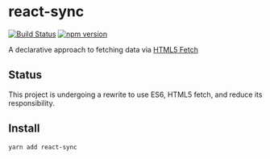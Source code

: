 # react-sync
[![Build Status](https://travis-ci.org/moodysalem/react-sync.svg)](https://travis-ci.org/moodysalem/react-sync)
[![npm version](https://img.shields.io/npm/v/react-sync.svg)](https://www.npmjs.com/package/react-sync)

A declarative approach to fetching data via [HTML5 Fetch](https://developer.mozilla.org/en-US/docs/Web/API/Fetch_API)

## Status
This project is undergoing a rewrite to use ES6, HTML5 fetch, and reduce its responsibility.

## Install
`yarn add react-sync`
